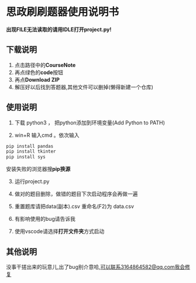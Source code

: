 # 思政刷刷题器使用说明书
**出现FILE无法读取的请用IDLE打开project.py!**
## 下载说明
1. 点击路径中的**CourseNote**
2. 再点绿色的**code**按钮
3. 再点**Download ZIP**
4. 解压好以后找到答题器,其他文件可以删掉(懒得新建一个仓库)
## 使用说明
1. 下载 python3 ， 把python添加到环境变量(Add Python to PATH)

2. win+R 输入cmd 。依次输入
``` bash
pip install pandas 
pip install tkinter
pip install sys
```
安装失败的浏览器搜**pip换源**

3. 运行project.py

4. 做对的题目删除，做错的题目下次启动程序会再做一遍

5. 重置题库请把data(副本).csv 重命名(F2)为 data.csv

6. 有影响使用的bug请告诉我

7. 使用vscode请选择**打开文件夹**方式启动

## 其他说明
没事干搓出来的玩意儿,出了bug别介意哈,可以联系3164864582@qq.com我会修复